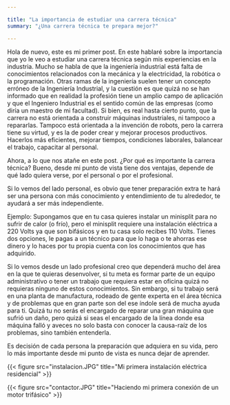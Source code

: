 ```yaml
---

title: "La importancia de estudiar una carrera técnica"
summary: "¿Una carrera técnica te prepara mejor?"

---
```



 Hola de nuevo, este es mi primer post. En este hablaré sobre la importancia que yo le veo a estudiar una carrera técnica según mis experiencias en la industria. Mucho se habla de que la ingeniería industrial está falta de conocimientos relacionados con la mecánica y la electricidad, la robótica o la programación. Otras ramas de la ingeniería suelen tener un concepto erróneo de la Ingeniería Industrial, y la cuestión es que quizá no se han informado que en realidad la profesión tiene un amplio campo de aplicación y que el Ingeniero Industrial es el sentido común de las empresas (como diría un maestro de mi facultad). Si bien, es real hasta cierto punto, que la carrera no está orientada a construir máquinas industriales, ni tampoco a repararlas. Tampoco está orientada a la invención de robots, pero la carrera tiene su virtud, y es la de poder crear y mejorar procesos productivos. Hacerlos más eficientes, mejorar tiempos, condiciones laborales, balancear el trabajo, capacitar al personal.
 
 Ahora, a lo que nos atañe en este post. ¿Por qué es importante la carrera técnica? Bueno, desde mi punto de vista tiene dos ventajas, depende de qué lado quiera verse, por el personal o por el profesional.
 
 Si lo vemos del lado personal, es obvio que tener preparación extra te hará ser una persona con más conocimiento y entendimiento de tu alrededor, te ayudará a ser más independiente.
 
 Ejemplo: Supongamos que en tu casa quieres instalar un minisplit para no sufrir de calor (o frío), pero el minisplit requiere una instalación eléctrica a 220 Volts ya que son bifásicos y en tu casa solo recibes 110 Volts. Tienes dos opciones, le pagas a un técnico para que lo haga o te ahorras ese dinero y lo haces por tu propia cuenta con los conocimientos que has adquirido.
 
 Si lo vemos desde un lado profesional creo que dependerá mucho del área en la que te quieras desenvolver, si tu meta es formar parte de un equipo administrativo o tener un trabajo que requiera estar en oficina quizá no requieras ninguno de estos conocimientos. Sin embargo, si tu trabajo será en una planta de manufactura, rodeado de gente experta en el área técnica y de problemas que en gran parte son del ese índole será de mucha ayuda para ti. Quizá tu no serás el encargado de reparar una gran máquina que sufrió un daño, pero quizá si seas el encargado de la línea donde esa máquina falló y aveces no solo basta con conocer la causa-raíz de los problemas, sino también entenderla.
 
 Es decisión de cada persona la preparación que adquiera en su vida, pero lo más importante desde mi punto de vista es nunca dejar de aprender.
 
 {{< figure src="instalacion.JPG" title="Mi primera instalación eléctrica residencial" >}}
 
 
 {{< figure src="contactor.JPG" title="Haciendo mi primera conexión de un motor trifásico" >}}

 
 




